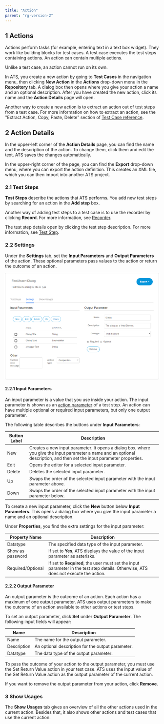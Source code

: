 ```yaml
---
title: "Action"
parent: "rg-version-2"
---
```


## 1 Actions

Actions perform tasks (for example, entering text in a text box widget). They work like building blocks for test cases. A test case executes the test steps containing actions. An action can contain multiple actions.

Unlike a test case, an action cannot run on its own.

In ATS, you create a new action by going to **Test Cases** in the navigation menu, then clicking **New Action** in the **Actions** drop-down menu in the **Repository** tab. A dialog box then opens where you give your action a name and an optional description. After you have created the new action, click its name and the **Action Details** page will open.

Another way to create a new action is to extract an action out of test steps from a test case. For more information on how to extract an action, see the "Extract Action, Copy, Paste, Delete" section of [Test Case reference](test-case).

## 2 Action Details

In the upper-left corner of the **Action Details** page, you can find the name and the description of the action. To change them, click them and edit the text. ATS saves the changes automatically.

In the upper-right corner of the page, you can find the **Export** drop-down menu, where you can export the action definition. This creates an XML file, which you can then import into another ATS project.

### 2.1 Test Steps

**Test Steps** describe the actions that ATS performs. You add new test steps by searching for an action in the **Add step** box.

Another way of adding test steps to a test case is to use the recorder by clicking **Record**. For more information, see [Recorder](recorder).

The test step details open by clicking the test step description. For more information, see [Test Step](test-step).

### 2.2 Settings

Under the **Settings** tab, set the **Input Parameters** and **Output Parameters** of the action. These optional parameters pass values to the action or return the outcome of an action.

![](attachments/action/action.png)

#### 2.2.1 Input Parameters

An input parameter is a value that you use inside your action. The input parameter is shown as an [action parameter](test-step#4action-parameter) of a test step. An action can have multiple optional or required input parameters, but only one output parameter.

The following table describes the buttons under **Input Parameters**:

| Button Label | Description |
| --- | --- |
| New | Creates a new input parameter. It opens a dialog box, where you give the input parameter a name and an optional description, and then set the input parameter properties. |
| Edit | Opens the editor for a selected input parameter. |
| Delete | Deletes the selected input parameter. |
| Up | Swaps the order of the selected input parameter with the input parameter above. |
| Down | Swaps the order of the selected input parameter with the input parameter below. |

To create a new input parameter, click the **New** button below **Input Parameters**. This opens a dialog box where you give the input parameter a name and an optional description.

Under **Properties**, you find the extra settings for the input parameter:

| Property Name | Description |
| --- | --- |
| Datatype | The specified data type of the input parameter. |
| Show as password | If set to **Yes**, ATS displays the value of the input parameter as asterisks.  |
| Required/Optional | If set to **Required**, the user must set the input parameter in the test step details. Otherwise, ATS does not execute the action. |

#### 2.2.2 Output Parameter

An output parameter is the outcome of an action. Each action has a maximum of one output parameter. ATS uses output parameters to make the outcome of an action available to other actions or test steps.

To set an output parameter, click **Set** under **Output Parameter**. The following input fields will appear:

| Name | Description |
| --- | --- |
| Name | The name for the output parameter. |
| Description | An optional description for the output parameter. |
| Datatype | The data type of the output parameter. |

To pass the outcome of your action to the output parameter, you must use the Set Return Value action in your test case. ATS uses the input value of the Set Return Value action as the output parameter of the current action.

If you want to remove the output parameter from your action, click **Remove**.

### 3 Show Usages

The **Show Usages** tab gives an overview of all the other actions used in the current action. Besides that, it also shows other actions and test cases that use the current action.
